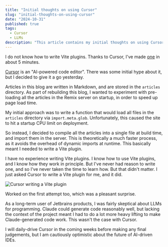 ```yaml
---
title: "Initial thoughts on using Cursor"
slug: "initial-thoughts-on-using-cursor"
date: "2024-10-31"
published: true
tags:
  - Cursor
  - LLMs
description: "This article contains my initial thoughts on using Cursor, an AI-powered code editor."
---
```


I do not know how to write Vite plugins. Thanks to Cursor, I've made [one](https://github.com/yen223/yens-blog-v2/blob/5d150c2fd63a542de14c0f9b85602773609e4b14/app/lib/vite-plugin-articles.ts) in about 5 minutes.

[Cursor](https://www.cursor.com/) is an "AI-powered code editor". There was some initial hype about it, but I decided to give it a go yesterday.

Articles in this blog are written in Markdown, and are stored in the `articles` directory.
As part of rebuilding this blog, I wanted to experiment with pre-loading all the articles in the Remix server on startup, in order to speed
up page load time.

My initial approach was to write a function that would load all files in the `articles` directory via `import.meta.glob`.
Unfortunately, this caused the site to hit a startup CPU limit on deployment.

So instead, I decided to compile all the articles into a single file at build time, and import them in the server. This is theoretically a much faster process,
as it avoids the overhead of dynamic imports at runtime. This basically meant I needed to write a Vite plugin.

I have no experience writing Vite plugins. I know how to use Vite plugins, and I know how they work in principle. But I've never had
reason to write one, and so I've never taken the time to learn how. But that didn't matter. I just asked Cursor to write a Vite plugin for me,
and it did.

![Cursor writing a Vite plugin][1]

Worked on the first attempt too, which was a pleasant surprise.

As a long-term user of Jetbrains products, I was fairly skeptical about LLMs for programming. Claude could generate code reasonably well,
but lacking the context of the project meant I had to do a lot more heavy lifting to make Claude-generated code work. This wasn't the case
with Cursor.

I will daily-drive Cursor in the coming weeks before making any final judgements, but I am cautiously optimistic about the future of AI-driven IDEs.

[1]: /images/cursor-writing-vite-plugin.png "Cursor writing a Vite plugin"
